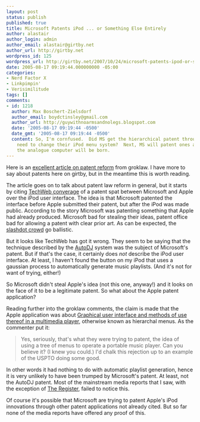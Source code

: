 ```yaml
---
layout: post
status: publish
published: true
title: Microsoft Patents iPod ... or Something Else Entirely
author: alastair
author_login: admin
author_email: alastair@girtby.net
author_url: http://girtby.net
wordpress_id: 125
wordpress_url: http://girtby.net/2007/10/24/microsoft-patents-ipod-or-something-else-entirely
date: 2005-08-17 09:19:44.000000000 -05:00
categories:
- Nerd Factor X
- Linkpimpin'
- Verisimilitude
tags: []
comments:
- id: 1218
  author: Max Boschert-Zielsdorf
  author_email: boydctinsley@gmail.com
  author_url: http://guywithnoarmsandnolegs.blogspot.com
  date: '2005-08-17 09:19:44 -0500'
  date_gmt: '2005-08-17 09:19:44 -0500'
  content: So, I'm cornfused.  Did MS get the hierarchical patent through?  Will Apple
    need to change their iPod menu system?  Next, MS will patent ones and zeroes.  And
    the analogue computer will be born.
---
```

Here is an [excellent article on patent reform](http://www.groklaw.net/article.php?story=20050814182026814) from groklaw. I have more to say about patents here on girtby, but in the meantime this is worth reading.

The article goes on to talk about patent law reform in general, but it starts by citing [TechWeb converage](http://www.techweb.com/wire/ebiz/168601146) of a patent spat between Microsoft and Apple over the iPod user interface. The idea is that Microsoft patented the interface before Apple submitted their patent, but after the iPod was made public. According to the story Microsoft was patenting something that Apple had already produced. Microsoft bad for stealing their ideas, patent office bad for allowing a patent with clear prior art. As can be expected, the [slashdot crowd](http://apple.slashdot.org/article.pl?sid=05/08/16/1343240&tid=176&tid=109&tid=155) go ballistic.

But it looks like TechWeb has got it wrong. They seem to be saying that the technique described by the [AutoDJ](http://research.microsoft.com/~jplatt/abstracts/AutoDJ.html) system was the subject of Microsoft's patent. But if that's the case, it certainly does *not* describe the iPod user interface. At least, I haven't found the button on my iPod that uses a gaussian process to automatically generate music playlists. (And it's not for want of trying, either!)

So Microsoft didn't steal Apple's idea (not this one, anyway!) and it looks on the face of it to be a legitimate patent. So what about the Apple patent application?

Reading further into the groklaw comments, the claim is made that the Apple application was about [Graphical user interface and methods of use thereof in a multimedia player][1], otherwise known as hierarchal menus. As the commenter put it:

> Yes, seriously, that's what they were trying to patent, the idea of using a tree of menus to operate a portable music player. Can you believe it? (I knew you could.) I'd chalk this rejection up to an example of the USPTO doing some good.

In other words it had nothing to do with automatic playlist generation, hence it is very unlikely to have been trumped by Microsoft's patent. At least, not the AutoDJ patent. Most of the mainstream media reports that I saw, with the exception of [The Register](http://www.theregister.co.uk/2005/08/10/microsoft_apple_patent/), failed to notice this.

Of course it's possible that Microsoft are trying to patent Apple's iPod innovations through other patent applications not already cited. But so far none of the media reports have offered any proof of this.


[1]: http://portal.uspto.gov/external/portal/!ut/p/_s.7_0_A/7_0_CH/.cmd/ad/.ar/sa.getBib/.c/6_0_69/.ce/7_0_1ET/.p/5_0_18L/.d/5?selectedTab=detailstab&isSubmitted=isSubmitted&dosnum=10282861#7_0_1ET
